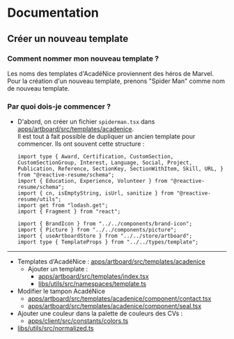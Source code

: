 # Documentation

## Créer un nouveau template

### Comment nommer mon nouveau template ?

Les noms des templates d'AcadéNice proviennent des héros de Marvel.  
Pour la création d'un nouveau template, prenons "Spider Man" comme nom de nouveau template.

### Par quoi dois-je commencer ?

- D'abord, on créer un fichier `spiderman.tsx` dans [apps/artboard/src/templates/acadenice](apps/artboard/src/templates/acadenice).  
   Il est tout à fait possible de dupliquer un ancien template pour commencer. Ils ont souvent cette structure :
  ```tsx
  import type { Award, Certification, CustomSection, CustomSectionGroup, Interest, Language, Social, Project, Publication, Reference, SectionKey, SectionWithItem, Skill, URL, } from "@reactive-resume/schema";
  import { Education, Experience, Volunteer } from "@reactive-resume/schema";
  import { cn, isEmptyString, isUrl, sanitize } from "@reactive-resume/utils";
  import get from "lodash.get";
  import { Fragment } from "react";

  import { BrandIcon } from "../../components/brand-icon";
  import { Picture } from "../../components/picture";
  import { useArtboardStore } from "../../store/artboard";
  import type { TemplateProps } from "../../types/template";
  ```

---

- Templates d'AcadéNice : [apps/artboard/src/templates/acadenice](apps/artboard/src/templates/acadenice)
  - Ajouter un template :
    - [apps/artboard/src/templates/index.tsx](apps/artboard/src/templates/index.tsx)
    - [libs/utils/src/namespaces/template.ts](libs/utils/src/namespaces/template.ts)
- Modifier le tampon AcadéNice
  - [apps/artboard/src/templates/acadenice/component/contact.tsx](apps/artboard/src/templates/acadenice/component/contact.tsx)
  - [apps/artboard/src/templates/acadenice/component/seal.tsx](apps/artboard/src/templates/acadenice/component/seal.tsx)
- Ajouter une couleur dans la palette de couleurs des CVs :
  - [apps/client/src/constants/colors.ts](apps/client/src/constants/colors.ts)
- [libs/utils/src/normalized.ts](libs/utils/src/normalized.ts)
